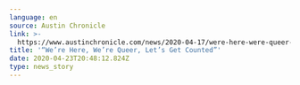 ```yaml
---
language: en
source: Austin Chronicle
link: >-
  https://www.austinchronicle.com/news/2020-04-17/were-here-were-queer-lets-get-counted/
title: '“We’re Here, We’re Queer, Let’s Get Counted”'
date: 2020-04-23T20:48:12.824Z
type: news_story
---
```


